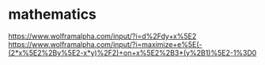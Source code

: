 # mathematics
https://www.wolframalpha.com/input/?i=d%2Fdy+x%5E2
https://www.wolframalpha.com/input/?i=maximize+e%5E(-(2*x%5E2%2By%5E2-x*y)%2F2)+on+x%5E2%2B3*(y%2B1)%5E2-1%3D0
